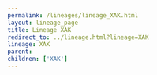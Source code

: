 ```yaml
---
permalink: /lineages/lineage_XAK.html
layout: lineage_page
title: Lineage XAK
redirect_to: ../lineage.html?lineage=XAK
lineage: XAK
parent: 
children: ['XAK']
---
```

